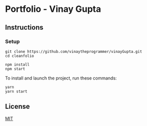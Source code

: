 
# Portfolio - Vinay Gupta


## Instructions

### Setup

```shell
git clone https://github.com/vinaytheprogrammer/vinayGupta.git
cd cleanfolio
```

```shell
npm install
npm start
```


To install and launch the project, run these commands:

```shell
yarn
yarn start
```
## License

[MIT](https://choosealicense.com/licenses/mit/)
